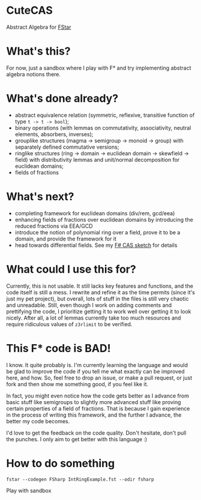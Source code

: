# CuteCAS
Abstract Algebra for [FStar](https://www.fstar-lang.org/)

# What's this?

For now, just a sandbox where I play with F* and try implementing abstract algebra notions there.

# What's done already?

* abstract equivalence relation (symmetric, reflexive, transitive function of type `t -> t -> bool`);
* binary operations (with lemmas on commutativity, associativity, neutral elements, absorbers, inverses);
* grouplike structures (magma -> semigroup -> monoid -> group) with separately defined commutative versions;
* ringlike structures (ring -> domain -> euclidean domain -> skewfield -> field) with distributivity lemmas and unit/normal decomposition for euclidean domains;
* fields of fractions

# What's next?

* completing framework for euclidean domains (div/rem, gcd/eea)
* enhancing fields of fractions over euclidean domains by introducing the reduced fractions via EEA/GCD
* introduce the notion of polynomial ring over a field, prove it to be a domain, and provide the framework for it
* head towards differential fields. See my [F# CAS sketch](https://github.com/hacklex/AbstractMathTypes) for details

# What could I use this for?

Currently, this is not usable. It still lacks key features and functions, and the code itself is still a mess.
I rewrite and refine it as the time permits (since it's just my pet project), but overall, lots of stuff in the files is still
very chaotic and unreadable. Still, even though I work on adding comments and prettifying the code, I prioritize 
getting it to work well over getting it to look nicely. After all, a lot of lemmas currently take too much resources
and require ridiculous values of `z3rlimit` to be verified.

# This F* code is BAD!

I know. It quite probably is. I'm currently learning the language and would be glad to improve the code if you tell me 
what exactly can be improved here, and how. So, feel free to drop an issue, or make a pull request, or just fork and 
then show me something good, if you feel like it.

In fact, you might even notice how the code gets better as I advance from basic stuff like semigroups to slightly more advanced 
stuff like proving certain properties of a field of fractions. That is because I gain experience in the process of writing this 
framework, and the further I advance, the better my code becomes. 

I'd love to get the feedback on the code quality. Don't hesitate, don't pull the punches. I only aim to get better with this language :)

# How to do something

```
fstar --codegen FSharp IntRingExample.fst --odir fsharp
```

Play with sandbox